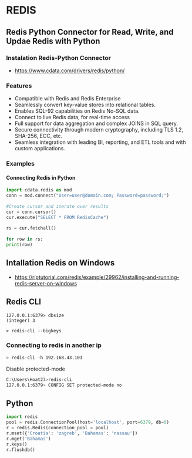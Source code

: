 # REDIS

## Redis Python Connector for Read, Write, and Updae Redis with Python

### Instalation Redis-Python Connector 
- https://www.cdata.com/drivers/redis/python/

### Features
- Compatible with Redis and Redis Enterprise
- Seamlessly convert key-value stores into relational tables.
- Enables SQL-92 capabilities on Redis No-SQL data.
- Connect to live Redis data, for real-time access
- Full support for data aggregation and complex JOINS in SQL query.
- Secure connectivity through modern cryptography, including TLS 1.2, SHA-256, ECC, etc.
- Seamless integration with leading BI, reporting, and ETL tools and with custom applications.


### Examples

#### Connecting Redis in Python
```python
import cdata.redis as mod
conn = mod.connect("User=user@domain.com; Password=password;")
 
#Create cursor and iterate over results
cur = conn.cursor()
cur.execute("SELECT * FROM RedisCache")
 
rs = cur.fetchall()
 
for row in rs:
print(row)
```

## Intallation  Redis on Windows

- https://riptutorial.com/redis/example/29962/installing-and-running-redis-server-on-windows

## Redis CLI

```
127.0.0.1:6379> dbsize
(integer) 3
```

```
> redis-cli --bigkeys
```

### Connecting to redis in another ip
```bash
> redis-cli -h 192.168.43.103
```
Disable protected-mode
```bash
C:\Users\Hoat23>redis-cli
127.0.0.1:6379> CONFIG SET protected-mode no
```

## Python

```python
import redis
pool = redis.ConnectionPool(host='localhost', port=6379, db=0)
r = redis.Redis(connection_pool = pool)
r.mset({'Croatia': 'zagreb', 'Bahamas': 'nassau'})
r.mget('Bahamas')
r.keys()
r.flushdb()
```

